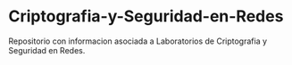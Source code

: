 # Criptografia-y-Seguridad-en-Redes
Repositorio con informacion asociada a Laboratorios de Criptografia y Seguridad en Redes.
